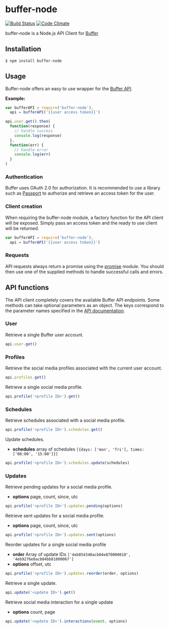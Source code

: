 # buffer-node
[![Build Status](https://img.shields.io/travis/matthistuff/buffer-node/master.svg?style=flat)](https://travis-ci.org/matthistuff/buffer-node) [![Code Climate](http://img.shields.io/codeclimate/github/matthistuff/buffer-node.svg?style=flat)](https://codeclimate.com/github/matthistuff/buffer-node)

buffer-node is a Node.js API Client for [Buffer](https://bufferapp.com/app)

## Installation
    $ npm install buffer-node

## Usage
Buffer-node offers an easy to use wrapper for the [Buffer API](https://bufferapp.com/developers/api).

**Example:**
```js
var bufferAPI = require('buffer-node'),
  api = bufferAPI('{{user access token}}')

api.user.get().then(
  function(response) {
    // handle success
    console.log(response)
  },
  function(err) {
    // handle error
    console.log(err)
  }
)
```

### Authentication
Buffer uses OAuth 2.0 for authorization. It is recommended to use a library such as [Passport](http://passportjs.org) to authorize and retrieve an access token for the user.

### Client creation
When requiring the buffer-node module, a factory function for the API client will be exposed. Simply pass an access token and the ready to use client will be returned.

```js
var bufferAPI = require('buffer-node'),
  api = bufferAPI('{{user access token}}')
```
  
### Requests
API requests always return a promise using the [promise](https://www.npmjs.org/package/promise) module. You should then use one of the supplied methods to handle successful calls and errors.

## API functions
The API client completely covers the available Buffer API endpoints. Some methods can take optional parameters as an object. The keys correspond to the parameter names specified in the [API documentation](https://bufferapp.com/developers/api).

### User
Retrieve a single Buffer user account.

```js
api.user.get()
```

### Profiles
Retrieve the social media profiles associated with the current user account.

```js
api.profiles.get()
```

Retrieve a single social media profile.

```js
api.profile('<profile ID>').get()
```

### Schedules
Retrieve schedules associated with a social media profile.

```js
api.profile('<profile ID>').schedules.get()
```

Update schedules.

* **schedules** array of schedules ```[{days: ['mon', 'fri'], times: ['08:00', '15:00']}]```

```js
api.profile('<profile ID>').schedules.update(schedules)
```

### Updates
Retrieve pending updates for a social media profile.

* **options** page, count, since, utc

```js
api.profile('<profile ID>').updates.pending(options)
```

Retrieve sent updates for a social media profile.

* **options** page, count, since, utc

```js
api.profile('<profile ID>').updates.sent(options)
```

Reorder updates for a single social media profile

* **order** Array of update IDs ```['4eb854340acb04e870000010', '4eb9276e0acb04bb81000067']```
* **options** offset, utc

```js
api.profile('<profile ID>').updates.reorder(order, options)
```

Retrieve a single update.

```js
api.update('<update ID>').get()
```

Retrieve social media interaction for a single update

* **options** count, page

```js
api.update('<update ID>').interactions(event, options)
```

